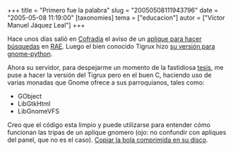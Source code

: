 +++
title = "Primero fue la palabra"
slug = "20050508111943796"
date = "2005-05-08 11:19:00"
[taxonomies]
tema = ["educacion"]
autor = ["Víctor Manuel Jáquez Leal"]
+++

Hace unos días salió en [Cofradía](http://cofradia.org) el aviso de un
[aplique para hacer
búsquedas](http://cofradia.org/modules.php?name=News&file=article&sid=13441)
en [RAE](http://www.rae.ese). Luego el bien conocido Tigrux hizo [su
versión para
gnome-python](http://cofradia.org/modules.php?name=News&file=article&sid=13483).

Ahora su servidor, para despejarme un momento de la fastidiosa
[tesis](http://www.ceyusa.com/documentos/tesis/tesis.pdf), me puse a
hacer la versión del Tigrux pero en el buen C, haciendo uso de varias
monadas que Gnome ofrece a sus parroquianos, tales como:

-   GObject
-   LibGtkHtml
-   LibGnomeVFS

Creo que el código esta limpio y puede utilizarse para entender cómo
funcionan las tripas de un aplique gnomero (ojo: no confundir con
apliques del panel, que no es el caso). [Copiar la bola comprimida en su
disco](http://www.ceyusa.com/software/palabra.tgz).

